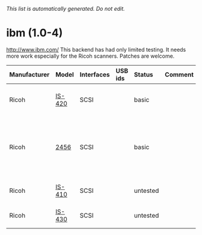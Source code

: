 _This list is automatically generated. Do not edit._

# ibm (1.0-4) #
http://www.ibm.com/
This backend has had only limited testing. It needs more work especially for the Ricoh scanners. Patches are welcome.

| **Manufacturer** | **Model** | **Interfaces** | **USB ids** | **Status** | **Comment** | **URL** |
|:-----------------|:----------|:---------------|:------------|:-----------|:------------|:--------|
|Ricoh|[IS-420](IbmIS420.md)|SCSI|  |basic|  |Works at least in flatbed mode.|
|Ricoh|[2456](Ibm2456.md)|SCSI|  |basic|  |Was reported to work long time ago. Reports are welcome.|
|Ricoh|[IS-410](IbmIS410.md)|SCSI|  |untested|  |Untested, please report!|
|Ricoh|[IS-430](IbmIS430.md)|SCSI|  |untested|  |Untested, please report!|